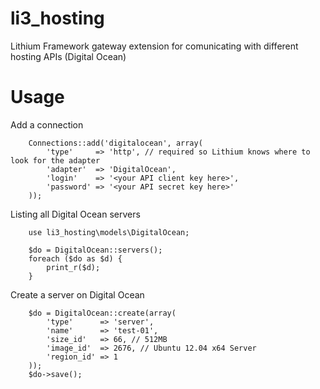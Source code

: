 li3_hosting
===========

Lithium Framework gateway extension for comunicating with different hosting APIs (Digital Ocean)

# Usage

Add a connection

		Connections::add('digitalocean', array(
			'type'     => 'http', // required so Lithium knows where to look for the adapter
			'adapter'  => 'DigitalOcean',
			'login'    => '<your API client key here>',
			'password' => '<your API secret key here>'
		));
		

Listing all Digital Ocean servers

		use li3_hosting\models\DigitalOcean;
		
		$do = DigitalOcean::servers();
		foreach ($do as $d) {
			print_r($d);
		}
		

Create a server on Digital Ocean

		$do = DigitalOcean::create(array(
			'type'      => 'server',
			'name'      => 'test-01',
			'size_id'   => 66, // 512MB
			'image_id'  => 2676, // Ubuntu 12.04 x64 Server
			'region_id' => 1
		));
		$do->save();

